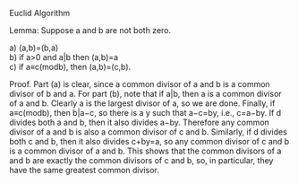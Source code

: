 Euclid Algorithm

Lemma: Suppose a and b are not both zero.

a) (a,b)=(b,a)\
b) if a>0 and a|b then (a,b)=a\
c) if a≡c(modb), then (a,b)=(c,b).

Proof.
Part (a) is clear, since a common divisor of a and b is a common divisor of b and a. For part (b), note that if a|b, then a is a common divisor of a and b. Clearly a is the largest divisor of a, so we are done. Finally, if a≡c(modb), then b|a−c, so there is a y such that a−c=by, i.e., c=a−by. If d divides both a and b, then it also divides a−by. Therefore any common divisor of a and b is also a common divisor of c and b. Similarly, if d divides both c and b, then it also divides c+by=a, so any common divisor of c and b is a common divisor of a and b. This shows that the common divisors of a and b are exactly the common divisors of c and b, so, in particular, they have the same greatest common divisor.